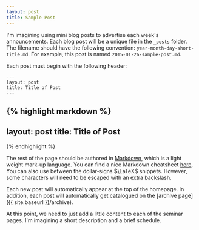 ```yaml
---
layout: post
title: Sample Post
---
```


I'm imagining using mini blog posts to advertise each week's announcements.  Each blog post will be a unique file in the `_posts` folder.  The filename should have the following convention: `year-month-day-short-title.md`.  For example, this post is named `2015-01-26-sample-post.md`.

Each post must begin with the following header:

```
---
layout: post
title: Title of Post
---
```

{% highlight markdown %}
---
layout: post
title: Title of Post
---
{% endhighlight %}

The rest of the page should be authored in [Markdown](http://en.wikipedia.org/wiki/Markdown), which is a light weight mark-up language.  You can find a nice Markdown cheatsheet [here](https://github.com/adam-p/markdown-here/wiki/Markdown-Cheatsheet#code).  You can also use between the dollar-signs $\LaTeX$ snippets.  However, some characters will need to be escaped with an extra backslash.

Each new post will automatically appear at the top of the homepage.  In addition, each post will automatically get catalogued on the [archive page]({{ site.baseurl }}/archive).

At this point, we need to just add a little content to each of the seminar pages.  I'm imagining a short description and a brief schedule.
